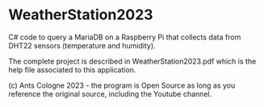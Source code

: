 # WeatherStation2023

C# code to query a MariaDB on a Raspberry Pi that collects data from DHT22 sensors (temperature and humidity). 

The complete project is described in WeatherStation2023.pdf which is the help file associated to this application.

(c) Ants Cologne 2023 - the program is Open Source as long as you reference the original source, including the Youtube channel.
